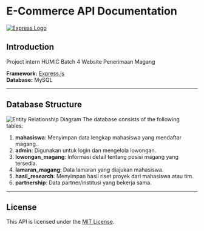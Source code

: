 <!-- # Intern Humic Batch 4 Project
Website Penerimaan Magang


## Contributing
**Team Humic Intern Batch 4**
|**Nama**| **Role** |  
|:-------|:-----------:|
|REINHARD EFRAIM SITUMEANG |UI/UX WEBSITE|
|SHAFA SALMA PERMANA|UI/UX MOBILE|
|MUHAMMAD FARIED GUNAWAN|FRONT END DEVELOPER|
|YOHANES JANUARICO ANDIAWAN|BACK END DEVELOPER |
|REIHAN RAMADHANA ANWARI |BACK END DEVELOPER |
|DELKANO MARZUKI BERUTU|MOBILE DEVELOPER | -->

# E-Commerce API Documentation

[![Express Logo](https://i.cloudup.com/zfY6lL7eFa-3000x3000.png)](http://expressjs.com/)

## Introduction
Project intern HUMIC Batch 4 Website Penerimaan Magang

**Framework:** [Express.js](https://expressjs.com/)  
**Database:** MySQL

---

## Database Structure

![Entity Relationship Diagram](https://github.com/Ditrogen/backend-intern-humic.git/main/src/docs/ERD.png)
The database consists of the following tables:

1. **mahasiswa**: Menyimpan data lengkap mahasiswa yang mendaftar magang..
2. **admin**: Digunakan untuk login dan mengelola lowongan.
3. **lowongan_magang**: Informasi detail tentang posisi magang yang tersedia.
4. **lamaran_magang**: Data lamaran yang diajukan mahasiswa.
5. **hasil_research**: Menyimpan hasil riset proyek dari mahasiswa atau tim.
6. **partnership**: Data partner/institusi yang bekerja sama.
---

## License
This API is licensed under the [MIT License](https://opensource.org/licenses/MIT).